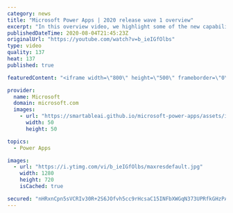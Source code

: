 ```yaml
---
category: news
title: "Microsoft Power Apps | 2020 release wave 1 overview"
excerpt: "In this overview video, we highlight some of the new capabilities included in the latest update to Microsoft Power Apps.      Here are the capabilities covered:     UI enhancements       • Save is always visible       • Chart formatting  Grid user experience enhancements       • Conditional search  "
publishedDateTime: 2020-08-04T21:45:23Z
originalUrl: "https://youtube.com/watch?v=b_ieIGfOlbs"
type: video
quality: 137
heat: 137
published: true

featuredContent: "<iframe width=\"800\" height=\"500\" frameborder=\"0\" src=\"https://www.youtube.com/embed/b_ieIGfOlbs\" allow=\"accelerometer; autoplay; encrypted-media; gyroscope; picture-in-picture\" allowfullscreen></iframe>"

provider:
  name: Microsoft
  domain: microsoft.com
  images:
    - url: "https://smartableai.github.io/microsoft-power-apps/assets/images/organizations/microsoft.com-50x50.jpg"
      width: 50
      height: 50

topics:
  - Power Apps

images:
  - url: "https://i.ytimg.com/vi/b_ieIGfOlbs/maxresdefault.jpg"
    width: 1280
    height: 720
    isCached: true

secured: "nHRxnCpn5sVCRIv30R+2S6JOfvh5cc9rHcsaC15INFbXWGqN373UPRfkGHzPAybwC9kOh0+VuGRbrrXjub7t623ID5cirtfrWjIwLTHsXAf8wqkjDfKunErvkrPXMYO50v2WH04LaLjiFHMr4URxYwwhBxOo/MNPNkNGtMnIHDdcWkYsfL1AiGNNhCwNWgDyz1nwWsx5Qp4Quj4C6C4FmUJWwFLhQykVZWuFAW4kr6yLJgKliT1gUrKYeYNvGA1TGuKc1b9GUfowre4h0stVyibDtZgQRpXCcRjsGVs7Up/IIoKpIA6UjU+FlsE61aO7WT0DTL+Xwg7bFr80USj1gp7+XaTIm7j/46AwTn4Unso/JlWG5qgGA5i/ZjHotTBAnDwGs06CWRuEEX6sn8kHv70YcUWShijUc+aQLKIK32Vvfdtzjl3G/Y3pdvau9SK7;ii8ySp0f41YHhWzCDOJnlg=="
---
```


